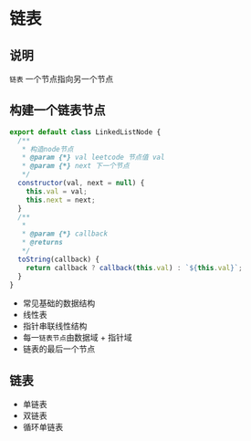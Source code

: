 # 链表

## 说明

`链表` 一个节点指向另一个节点

## 构建一个链表节点

```js
export default class LinkedListNode {
  /**
   * 构造node节点
   * @param {*} val leetcode 节点值 val
   * @param {*} next 下一个节点
   */
  constructor(val, next = null) {
    this.val = val;
    this.next = next;
  }
  /**
   *
   * @param {*} callback
   * @returns
   */
  toString(callback) {
    return callback ? callback(this.val) : `${this.val}`;
  }
}
```

- 常见基础的数据结构
- 线性表
- 指针串联线性结构
- 每一`链表节点`由数据域 + 指针域
- 链表的最后一个节点

## 链表

- 单链表
- 双链表
- 循环单链表
